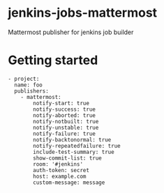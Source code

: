 # jenkins-jobs-mattermost

Mattermost publisher for jenkins job builder

# Getting started

    - project:
      name: foo
      publishers:
        - mattermost:
            notify-start: true
            notify-success: true
            notify-aborted: true
            notify-notbuilt: true
            notify-unstable: true
            notify-failure: true
            notify-backtonormal: true
            notify-repeatedfailure: true
            include-test-summary: true
            show-commit-list: true
            room: '#jenkins'
            auth-token: secret
            host: example.com
            custom-message: message
